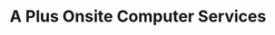 ---
title: "A Plus Onsite Computer Services"
url: /milford/a-plus-onsite-computer-services/
shop: Computer
---